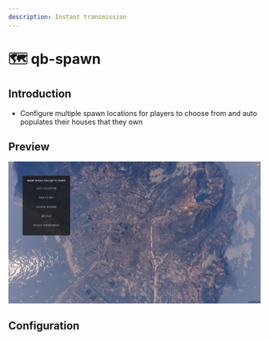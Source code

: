 ```yaml
---
description: Instant transmission
---
```


# 🗺 qb-spawn

## Introduction

* Configure multiple spawn locations for players to choose from and auto populates their houses that they own

## Preview

![](../../assets/images/qb-spawn.png)

## Configuration

